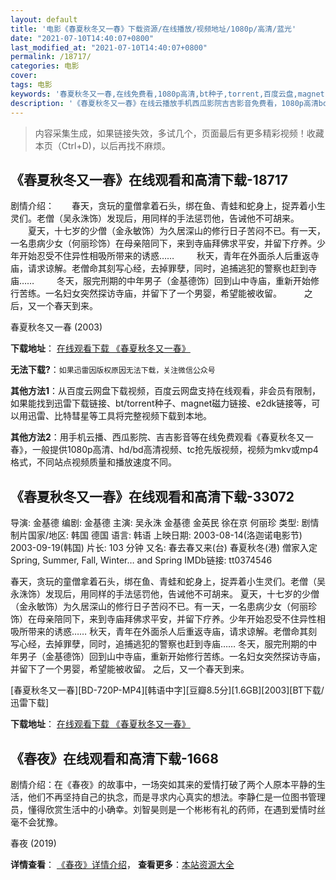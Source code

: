 ```yaml
---
layout: default
title: '电影《春夏秋冬又一春》下载资源/在线播放/视频地址/1080p/高清/蓝光'
date: "2021-07-10T14:40:07+0800"
last_modified_at: "2021-07-10T14:40:07+0800"
permalink: /18717/
categories: 电影
cover:
tags: 电影
keywords: '春夏秋冬又一春,在线免费看,1080p高清,bt种子,torrent,百度云盘,magnet,磁力链,迅雷下载资源'
description: '《春夏秋冬又一春》在线云播放手机西瓜影院吉吉影音免费看，1080p高清bd/hd未删减完整版和tc抢先枪版，mkv/mp4格式，附带bt/torrent种子、magnet/磁力链、百度云盘、网盘资源迅雷下载链接'
---
```


>内容采集生成，如果链接失效，多试几个，页面最后有更多精彩视频！收藏本页（Ctrl+D)，以后再找不麻烦。


## 《春夏秋冬又一春》在线观看和高清下载-18717

剧情介绍：　　春天，贪玩的童僧拿着石头，绑在鱼、青蛙和蛇身上，捉弄着小生灵们。老僧（吴永洙饰）发现后，用同样的手法惩罚他，告诫他不可胡来。  　　夏天，十七岁的少僧（金永敏饰）为久居深山的修行日子苦闷不已。有一天，一名患病少女（何丽珍饰）在母亲陪同下，来到寺庙拜佛求平安，并留下疗养。少年开始忍受不住异性相吸所带来的诱惑……  　　秋天，青年在外面杀人后重返寺庙，请求谅解。老僧命其刻写心经，去掉罪孽，同时，追捕逃犯的警察也赶到寺庙……  　　冬天，服完刑期的中年男子（金基德饰）回到山中寺庙，重新开始修行苦练。一名妇女突然探访寺庙，并留下了一个男婴，希望能被收留。  　　之后，又一个春天到来。


春夏秋冬又一春 (2003)

**下载地址**： [在线观看下载 《春夏秋冬又一春》](https://www.btbtdy.me/btdy/dy2780.html) 


**无法下载?**：`如果迅雷因版权原因无法下载，关注微信公众号 `

**其他方法1**：从百度云网盘下载视频，百度云网盘支持在线观看，非会员有限制，如果能找到迅雷下载链接、bt/torrent种子、magnet磁力链接、e2dk链接等，可以用迅雷、比特彗星等工具将完整视频下载到本地。

**其他方法2**：用手机云播、西瓜影院、吉吉影音等在线免费观看《春夏秋冬又一春》，一般提供1080p高清、hd/bd高清视频、tc抢先版视频，视频为mkv或mp4格式，不同站点视频质量和播放速度不同。


## 《春夏秋冬又一春》在线观看和高清下载-33072

导演: 金基德 编剧: 金基德 主演: 吴永洙 金基德 金英民 徐在京 何丽珍 类型: 剧情 制片国家/地区: 韩国 德国 语言: 韩语 上映日期: 2003-08-14(洛迦诺电影节) 2003-09-19(韩国) 片长: 103 分钟 又名: 春去春又来(台) 春夏秋冬(港) 僧家入定 Spring, Summer, Fall, Winter… and Spring IMDb链接: tt0374546

春天，贪玩的童僧拿着石头，绑在鱼、青蛙和蛇身上，捉弄着小生灵们。老僧（吴永洙饰）发现后，用同样的手法惩罚他，告诫他不可胡来。 夏天，十七岁的少僧（金永敏饰）为久居深山的修行日子苦闷不已。有一天，一名患病少女（何丽珍饰）在母亲陪同下，来到寺庙拜佛求平安，并留下疗养。少年开始忍受不住异性相吸所带来的诱惑…… 秋天，青年在外面杀人后重返寺庙，请求谅解。老僧命其刻写心经，去掉罪孽，同时，追捕逃犯的警察也赶到寺庙…… 冬天，服完刑期的中年男子（金基德饰）回到山中寺庙，重新开始修行苦练。一名妇女突然探访寺庙，并留下了一个男婴，希望能被收留。 之后，又一个春天到来。


[春夏秋冬又一春][BD-720P-MP4][韩语中字][豆瓣8.5分][1.6GB][2003][BT下载/迅雷下载]

**下载地址**： [在线观看下载 《春夏秋冬又一春》](https://www.btdx8.com/torrent/spring_summer_fall_winter_and_spring_2003.html) 


## 《春夜》在线观看和高清下载-1668

剧情介绍：在《春夜》的故事中，一场突如其来的爱情打破了两个人原本平静的生活，他们不再坚持自己的执念，而是寻求内心真实的想法。李静仁是一位图书管理员，懂得欣赏生活中的小确幸。刘智昊则是一个彬彬有礼的药师，在遇到爱情时丝毫不会犹豫。


春夜 (2019)

**详情查看**： [《春夜》详情介绍](/movie/1668/)， **查看更多**：[本站资源大全](/movie/t/all/)

